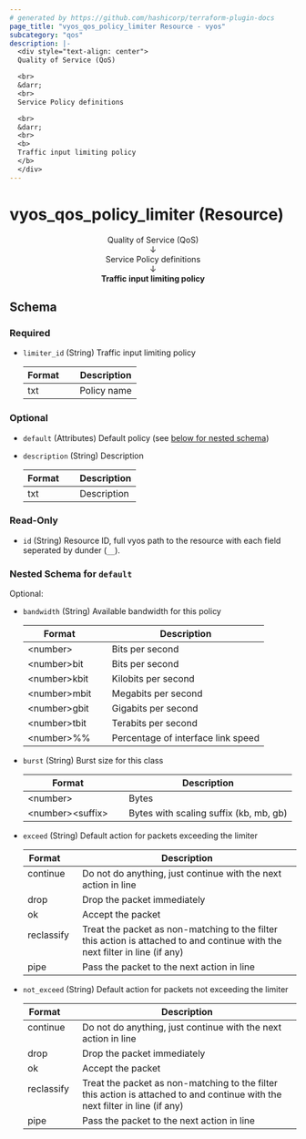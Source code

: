 ```yaml
---
# generated by https://github.com/hashicorp/terraform-plugin-docs
page_title: "vyos_qos_policy_limiter Resource - vyos"
subcategory: "qos"
description: |-
  <div style="text-align: center">
  Quality of Service (QoS)

  <br>
  &darr;
  <br>
  Service Policy definitions

  <br>
  &darr;
  <br>
  <b>
  Traffic input limiting policy
  </b>
  </div>
---
```


# vyos_qos_policy_limiter (Resource)

<div style="text-align: center">
Quality of Service (QoS)

<br>
&darr;
<br>
Service Policy definitions

<br>
&darr;
<br>
<b>
Traffic input limiting policy
</b>
</div>



<!-- schema generated by tfplugindocs -->
## Schema

### Required

- `limiter_id` (String) Traffic input limiting policy

    |  Format  &emsp;|  Description  |
    |----------------|---------------|
    |  txt     &emsp;|  Policy name  |

### Optional

- `default` (Attributes) Default policy (see [below for nested schema](#nestedatt--default))
- `description` (String) Description

    |  Format  &emsp;|  Description  |
    |----------------|---------------|
    |  txt     &emsp;|  Description  |

### Read-Only

- `id` (String) Resource ID, full vyos path to the resource with each field seperated by dunder (`__`).

<a id="nestedatt--default"></a>
### Nested Schema for `default`

Optional:

- `bandwidth` (String) Available bandwidth for this policy

    |  Format              &emsp;|  Description                         |
    |----------------------------|--------------------------------------|
    |  &lt;number&gt;      &emsp;|  Bits per second                     |
    |  &lt;number&gt;bit   &emsp;|  Bits per second                     |
    |  &lt;number&gt;kbit  &emsp;|  Kilobits per second                 |
    |  &lt;number&gt;mbit  &emsp;|  Megabits per second                 |
    |  &lt;number&gt;gbit  &emsp;|  Gigabits per second                 |
    |  &lt;number&gt;tbit  &emsp;|  Terabits per second                 |
    |  &lt;number&gt;%%    &emsp;|  Percentage of interface link speed  |
- `burst` (String) Burst size for this class

    |  Format                        &emsp;|  Description                             |
    |--------------------------------------|------------------------------------------|
    |  &lt;number&gt;                &emsp;|  Bytes                                   |
    |  &lt;number&gt;&lt;suffix&gt;  &emsp;|  Bytes with scaling suffix (kb, mb, gb)  |
- `exceed` (String) Default action for packets exceeding the limiter

    |  Format      &emsp;|  Description                                                                                                                   |
    |--------------------|--------------------------------------------------------------------------------------------------------------------------------|
    |  continue    &emsp;|  Do not do anything, just continue with the next action in line                                                                |
    |  drop        &emsp;|  Drop the packet immediately                                                                                                   |
    |  ok          &emsp;|  Accept the packet                                                                                                             |
    |  reclassify  &emsp;|  Treat the packet as non-matching to the filter this action is attached to and continue with the next filter in line (if any)  |
    |  pipe        &emsp;|  Pass the packet to the next action in line                                                                                    |
- `not_exceed` (String) Default action for packets not exceeding the limiter

    |  Format      &emsp;|  Description                                                                                                                   |
    |--------------------|--------------------------------------------------------------------------------------------------------------------------------|
    |  continue    &emsp;|  Do not do anything, just continue with the next action in line                                                                |
    |  drop        &emsp;|  Drop the packet immediately                                                                                                   |
    |  ok          &emsp;|  Accept the packet                                                                                                             |
    |  reclassify  &emsp;|  Treat the packet as non-matching to the filter this action is attached to and continue with the next filter in line (if any)  |
    |  pipe        &emsp;|  Pass the packet to the next action in line                                                                                    |
